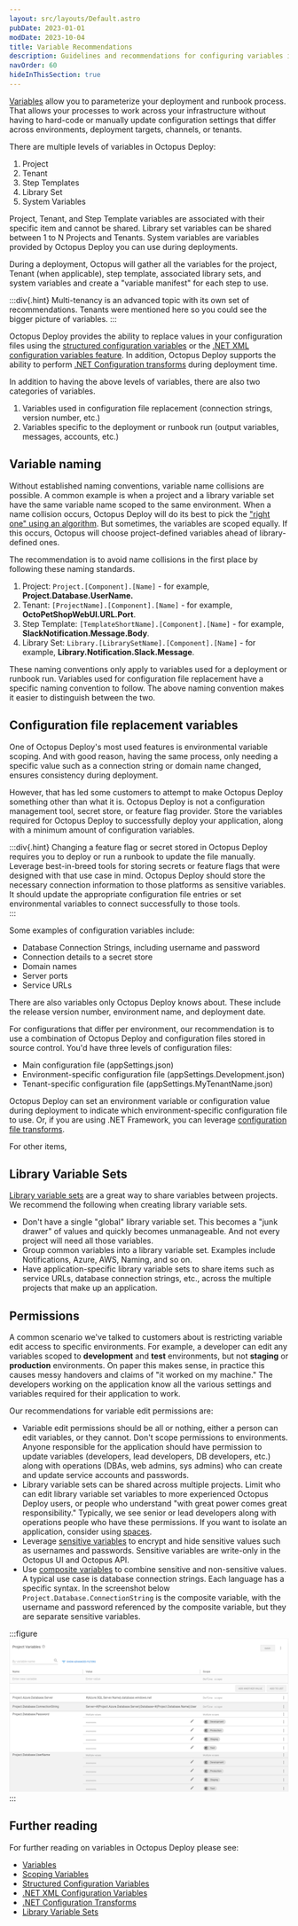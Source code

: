 ```yaml
---
layout: src/layouts/Default.astro
pubDate: 2023-01-01
modDate: 2023-10-04
title: Variable Recommendations
description: Guidelines and recommendations for configuring variables in Octopus Deploy.
navOrder: 60
hideInThisSection: true
---
```


[Variables](/docs/projects/variables) allow you to parameterize your deployment and runbook process.  That allows your processes to work across your infrastructure without having to hard-code or manually update configuration settings that differ across environments, deployment targets, channels, or tenants.

There are multiple levels of variables in Octopus Deploy:

1.  Project 
2.  Tenant 
3.  Step Templates
4.  Library Set
5.  System Variables

Project, Tenant, and Step Template variables are associated with their specific item and cannot be shared.  Library set variables can be shared between 1 to N Projects and Tenants.  System variables are variables provided by Octopus Deploy you can use during deployments.

During a deployment, Octopus will gather all the variables for the project, Tenant (when applicable), step template, associated library sets, and system variables and create a "variable manifest" for each step to use.

:::div{.hint}
Multi-tenancy is an advanced topic with its own set of recommendations.  Tenants were mentioned here so you could see the bigger picture of variables.
:::

Octopus Deploy provides the ability to replace values in your configuration files using the [structured configuration variables](/docs/projects/steps/configuration-features/structured-configuration-variables-feature/) or the [.NET XML configuration variables feature](/docs/projects/steps/configuration-features/xml-configuration-variables-feature/).  In addition, Octopus Deploy supports the ability to perform [.NET Configuration transforms](/docs/projects/steps/configuration-features/configuration-transforms) during deployment time.

In addition to having the above levels of variables, there are also two categories of variables.

1.  Variables used in configuration file replacement (connection strings, version number, etc.)
2.  Variables specific to the deployment or runbook run (output variables, messages, accounts, etc.)

## Variable naming

Without established naming conventions, variable name collisions are possible.  A common example is when a project and a library variable set have the same variable name scoped to the same environment.  When a name collision occurs, Octopus Deploy will do its best to pick the ["right one" using an algorithm](/docs/projects/variables/getting-started/#scope-specificity).  But sometimes, the variables are scoped equally.  If this occurs, Octopus will choose project-defined variables ahead of library-defined ones.

The recommendation is to avoid name collisions in the first place by following these naming standards.

1. Project: `Project.[Component].[Name]` - for example, **Project.Database.UserName.**
2. Tenant: `[ProjectName].[Component].[Name]` - for example, **OctoPetShopWebUI.URL.Port**.
3. Step Template: `[TemplateShortName].[Component].[Name]` - for example, **SlackNotification.Message.Body**.
4. Library Set: `Library.[LibrarySetName].[Component].[Name]` - for example, **Library.Notification.Slack.Message**.

These naming conventions only apply to variables used for a deployment or runbook run.  Variables used for configuration file replacement have a specific naming convention to follow.  The above naming convention makes it easier to distinguish between the two.

## Configuration file replacement variables

One of Octopus Deploy's most used features is environmental variable scoping.  And with good reason, having the same process, only needing a specific value such as a connection string or domain name changed, ensures consistency during deployment.

However, that has led some customers to attempt to make Octopus Deploy something other than what it is.  Octopus Deploy is not a configuration management tool, secret store, or feature flag provider.  Store the variables required for Octopus Deploy to successfully deploy your application, along with a minimum amount of configuration variables.  

:::div{.hint}
Changing a feature flag or secret stored in Octopus Deploy requires you to deploy or run a runbook to update the file manually.  Leverage best-in-breed tools for storing secrets or feature flags that were designed with that use case in mind.  Octopus Deploy should store the necessary connection information to those platforms as sensitive variables.  It should update the appropriate configuration file entries or set environmental variables to connect successfully to those tools.  
:::

Some examples of configuration variables include:

- Database Connection Strings, including username and password
- Connection details to a secret store
- Domain names
- Server ports
- Service URLs

There are also variables only Octopus Deploy knows about.  These include the release version number, environment name, and deployment date. 

For configurations that differ per environment, our recommendation is to use a combination of Octopus Deploy and configuration files stored in source control.  You'd have three levels of configuration files:

- Main configuration file (appSettings.json)
- Environment-specific configuration file (appSettings.Development.json)
- Tenant-specific configuration file (appSettings.MyTenantName.json)

Octopus Deploy can set an environment variable or configuration value during deployment to indicate which environment-specific configuration file to use.  Or, if you are using .NET Framework, you can leverage [configuration file transforms](/docs/projects/steps/configuration-features/configuration-transforms).

For other items,   

## Library Variable Sets

[Library variable sets](/docs/projects/variables/library-variable-sets) are a great way to share variables between projects.  We recommend the following when creating library variable sets.

- Don't have a single "global" library variable set.  This becomes a "junk drawer" of values and quickly becomes unmanageable.  And not every project will need all those variables.
- Group common variables into a library variable set.  Examples include Notifications, Azure, AWS, Naming, and so on.
- Have application-specific library variable sets to share items such as service URLs, database connection strings, etc., across the multiple projects that make up an application.

## Permissions

A common scenario we've talked to customers about is restricting variable edit access to specific environments.  For example, a developer can edit any variables scoped to **development** and **test** environments, but not **staging** or **production** environments.  On paper this makes sense, in practice this causes messy handovers and claims of "it worked on my machine."  The developers working on the application know all the various settings and variables required for their application to work.

Our recommendations for variable edit permissions are:
- Variable edit permissions should be all or nothing, either a person can edit variables, or they cannot.  Don't scope permissions to environments.  Anyone responsible for the application should have permission to update variables (developers, lead developers, DB developers, etc.) along with operations (DBAs, web admins, sys admins) who can create and update service accounts and passwords.  
- Library variable sets can be shared across multiple projects.  Limit who can edit library variable set variables to more experienced Octopus Deploy users, or people who understand "with great power comes great responsibility."  Typically, we see senior or lead developers along with operations people who have these permissions.  If you want to isolate an application, consider using [spaces](/docs/administration/spaces).
- Leverage [sensitive variables](/docs/projects/variables/sensitive-variables) to encrypt and hide sensitive values such as usernames and passwords.  Sensitive variables are write-only in the Octopus UI and Octopus API.  
- Use [composite variables](/docs/projects/variables/variable-substitutions/#binding-variables) to combine sensitive and non-sensitive values.  A typical use case is database connection strings.  Each language has a specific syntax.  In the screenshot below `Project.Database.ConnectionString` is the composite variable, with the username and password referenced by the composite variable, but they are separate sensitive variables. 

:::figure
![composite variables](/docs/getting-started/best-practices/images/composite-variables.png)
:::

## Further reading

For further reading on variables in Octopus Deploy please see:

- [Variables](/docs/projects/variables)
- [Scoping Variables](/docs/projects/variables/getting-started/#scoping-variables)
- [Structured Configuration Variables](/docs/projects/steps/configuration-features/structured-configuration-variables-feature)
- [.NET XML Configuration Variables](/docs/projects/steps/configuration-features/xml-configuration-variables-feature)
- [.NET Configuration Transforms](/docs/projects/steps/configuration-features/configuration-transforms)
- [Library Variable Sets](/docs/projects/variables/library-variable-sets)
